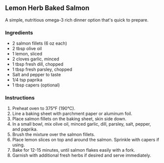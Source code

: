 ## Lemon Herb Baked Salmon

A simple, nutritious omega-3 rich dinner option that's quick to prepare.

### Ingredients

* 2 salmon fillets (6 oz each)
* 2 tbsp olive oil
* 1 lemon, sliced
* 2 cloves garlic, minced
* 1 tbsp fresh dill, chopped
* 1 tbsp fresh parsley, chopped
* Salt and pepper to taste
* 1/4 tsp paprika
* 1 tbsp capers (optional)

### Instructions

1. Preheat oven to 375°F (190°C).
2. Line a baking sheet with parchment paper or aluminum foil.
3. Place salmon fillets on the baking sheet, skin side down.
4. In a small bowl, mix olive oil, minced garlic, dill, parsley, salt, pepper, and paprika.
5. Brush the mixture over the salmon fillets.
6. Place lemon slices on top and around the salmon. Sprinkle with capers if using.
7. Bake for 12-15 minutes, until salmon flakes easily with a fork.
8. Garnish with additional fresh herbs if desired and serve immediately. 